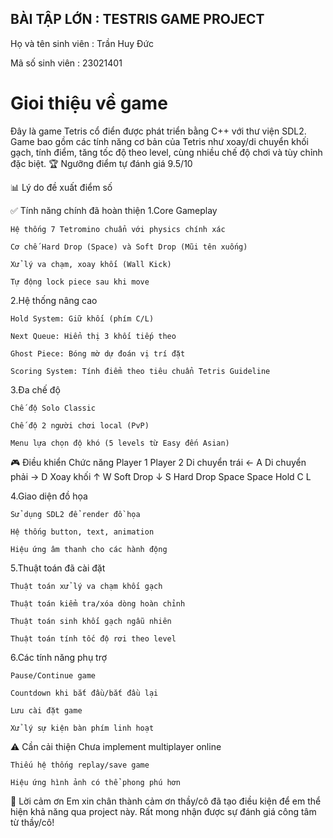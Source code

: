 ## BÀI TẬP LỚN : TESTRIS GAME PROJECT
  Họ và tên sinh viên : Trần Huy Đức
  
  Mã số sinh viên : 23021401
 # Gioi thiệu về game 
  Đây là game Tetris cổ điển được phát triển bằng C++ với thư viện SDL2. Game bao gồm các tính năng cơ bản của Tetris như xoay/di chuyển khối gạch, tính điểm, tăng tốc độ theo level, cùng nhiều chế độ chơi và tùy chỉnh đặc biệt.
🏆 Ngưỡng điểm tự đánh giá
9.5/10

📊 Lý do đề xuất điểm số

  ✅ Tính năng chính đã hoàn thiện
 1.Core Gameplay

    Hệ thống 7 Tetromino chuẩn với physics chính xác

    Cơ chế Hard Drop (Space) và Soft Drop (Mũi tên xuống)

    Xử lý va chạm, xoay khối (Wall Kick)

    Tự động lock piece sau khi move

 2.Hệ thống nâng cao

    Hold System: Giữ khối (phím C/L)

    Next Queue: Hiển thị 3 khối tiếp theo

    Ghost Piece: Bóng mờ dự đoán vị trí đặt

    Scoring System: Tính điểm theo tiêu chuẩn Tetris Guideline

 3.Đa chế độ

    Chế độ Solo Classic

    Chế độ 2 người chơi local (PvP)

    Menu lựa chọn độ khó (5 levels từ Easy đến Asian)

 🎮 Điều khiển
 Chức năng 	Player 1	 Player 2
 Di chuyển  trái	←	     A
 Di chuyển  phải	→    	 D
 Xoay khối 	↑	          W
 Soft Drop 	↓	          S
 Hard Drop 	Space	    Space
 Hold	      C	          L

 4.Giao diện đồ họa

    Sử dụng SDL2 để render đồ họa

    Hệ thống button, text, animation

    Hiệu ứng âm thanh cho các hành động

 5.Thuật toán đã cài đặt

    Thuật toán xử lý va chạm khối gạch

    Thuật toán kiểm tra/xóa dòng hoàn chỉnh

    Thuật toán sinh khối gạch ngẫu nhiên

    Thuật toán tính tốc độ rơi theo level

 6.Các tính năng phụ trợ

    Pause/Continue game

    Countdown khi bắt đầu/bắt đầu lại

    Lưu cài đặt game

    Xử lý sự kiện bàn phím linh hoạt
 
 ⚠️ Cần cải thiện
    Chưa implement multiplayer online

    Thiếu hệ thống replay/save game

    Hiệu ứng hình ảnh có thể phong phú hơn
 
 🙏 Lời cảm ơn
               Em xin chân thành cảm ơn thầy/cô đã tạo điều kiện để em thể hiện khả năng qua project này. Rất mong nhận được sự đánh giá công tâm từ thầy/cô!   
